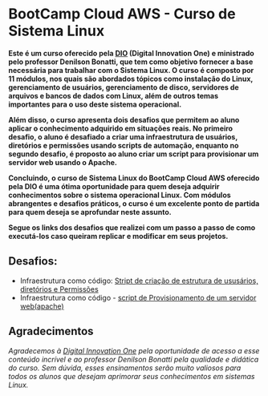 # BootCamp Cloud AWS - Curso de Sistema Linux

**Este é um curso oferecido pela [DIO](https://www.dio.me/) (Digital Innovation One) e ministrado pelo professor Denilson Bonatti, que tem como objetivo fornecer a base necessária para trabalhar com o Sistema Linux. O curso é composto por 11 módulos, nos quais são abordados tópicos como instalação do Linux, gerenciamento de usuários, gerenciamento de disco, servidores de arquivos e bancos de dados com Linux, além de outros temas importantes para o uso deste sistema operacional.**

**Além disso, o curso apresenta dois desafios que permitem ao aluno aplicar o conhecimento adquirido em situações reais. No primeiro desafio, o aluno é desafiado a criar uma infraestrutura de usuários, diretórios e permissões usando scripts de automação, enquanto no segundo desafio, é proposto ao aluno criar um script para provisionar um servidor web usando o Apache.**

**Concluindo, o curso de Sistema Linux do BootCamp Cloud AWS oferecido pela DIO é uma ótima oportunidade para quem deseja adquirir conhecimentos sobre o sistema operacional Linux. Com módulos abrangentes e desafios práticos, o curso é um excelente ponto de partida para quem deseja se aprofundar neste assunto.**

**Segue os links dos desafios que realizei com um passo a passo de como executá-los caso queiram replicar  e modificar em seus projetos.**

## Desafios:

* Infraestrutura como código: [Stript de criação de estrutura de ususários, diretórios e Permissões]()
* Infraestrutura como código - [script de Provisionamento de um servidor web(apache)]()



## Agradecimentos

*Agradecemos à [Digital Innovation One](https://www.dio.me/) pela oportunidade de acesso a esse conteúdo incrível e ao professor Denilson Bonatti pela qualidade e didática do curso. Sem dúvida, esses ensinamentos serão muito valiosos para todos os alunos que desejam aprimorar seus conhecimentos em sistemas Linux.*